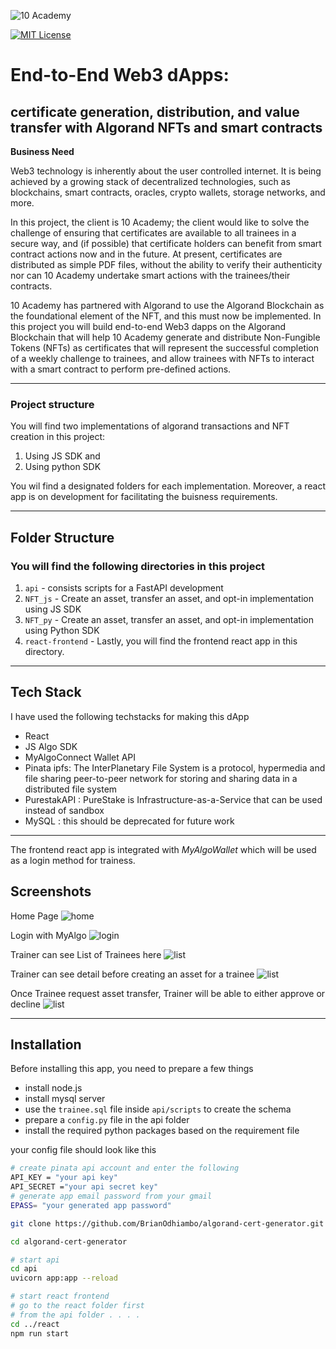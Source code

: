 ![10 Academy](https://static.wixstatic.com/media/081e5b_5553803fdeec4cbb817ed4e85e1899b2~mv2.png/v1/fill/w_246,h_106,al_c,q_85,usm_0.66_1.00_0.01,enc_auto/10%20Academy%20FA-02%20-%20transparent%20background%20-%20cropped.png)

[![MIT License](https://img.shields.io/badge/License-MIT-green.svg)](https://choosealicense.com/licenses/mit/)
# End-to-End Web3 dApps:
## certificate generation, distribution, and value transfer with Algorand NFTs and smart contracts 
**Business Need**

Web3 technology is inherently about the user controlled internet. It is being achieved by a growing stack of decentralized technologies, such as blockchains, smart contracts, oracles, crypto wallets, storage networks, and more.   

In this project, the client is 10 Academy; the client would like to solve the challenge of ensuring that certificates are available to all trainees in a secure way, and (if possible) that certificate holders can benefit from smart contract actions now and in the future.  At present, certificates are distributed as simple PDF files, without the ability to verify their authenticity nor can 10 Academy undertake smart actions with the trainees/their contracts.

10 Academy has partnered with Algorand to use the Algorand Blockchain as the foundational element of the NFT, and this must now be implemented.  In this project you will build end-to-end Web3 dapps on the Algorand Blockchain that will help 10 Academy generate and distribute Non-Fungible Tokens (NFTs) as certificates that will represent the successful completion of a weekly challenge to trainees, and allow trainees with NFTs to interact with a smart contract to perform pre-defined actions.  
______
### Project structure
You will find two implementations of algorand transactions and NFT creation in this project:

1. Using JS SDK and
2. Using python SDK

You wil find a designated folders for each implementation. Moreover, a react app is on development for facilitating the buisness requirements.
__________
## Folder Structure
### You will find the following directories in this project
1. `api` - consists scripts for a FastAPI development
3. `NFT_js` - Create an asset, transfer an asset, and opt-in implementation using JS SDK
4. `NFT_py` - Create an asset, transfer an asset, and opt-in implementation using Python SDK
6. `react-frontend` - Lastly, you will find the frontend react app in this directory.
__________
## Tech Stack
I have used the following techstacks for making this dApp
- React
- JS Algo SDK
- MyAlgoConnect Wallet API
- Pinata ipfs: The InterPlanetary File System is a protocol, hypermedia and file sharing peer-to-peer network for storing and sharing data in a distributed file system
- PurestakAPI : PureStake is Infrastructure-as-a-Service that can be used instead of sandbox
- MySQL : this should be deprecated for future work
___

The frontend react app is integrated with *MyAlgoWallet* which will be used as a login method for trainess. 

## Screenshots
Home Page
![home](./images/home.jpg)

Login with MyAlgo
![login](./images/login.png)

Trainer can see List of Trainees here
![list](./images/listTr.png)

Trainer can see detail before creating an asset for a trainee
![list](./images/detail.png)

Once Trainee request asset transfer, Trainer will be able to either approve or decline
![list](./images/aprv.png)
____
## Installation
Before installing this app, you need to prepare a few things
- install node.js
- install mysql server
- use the `trainee.sql` file inside `api/scripts` to create the schema
- prepare a `config.py` file in the api folder
- install the required python packages based on the requirement file

your config file should look like this

```bash
# create pinata api account and enter the following
API_KEY = "your api key"
API_SECRET ="your api secret key"
# generate app email password from your gmail
EPASS= "your generated app password"
```

```bash
git clone https://github.com/BrianOdhiambo/algorand-cert-generator.git

cd algorand-cert-generator

# start api
cd api
uvicorn app:app --reload

# start react frontend
# go to the react folder first 
# from the api folder . . . .
cd ../react
npm run start

